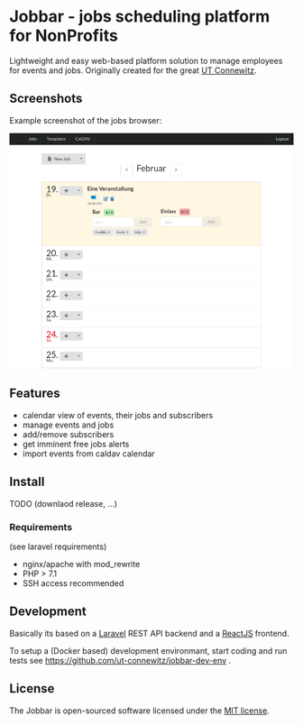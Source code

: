 # Jobbar - jobs scheduling platform for NonProfits

Lightweight and easy web-based platform solution to manage employees for events and jobs. Originally created for the great [UT Connewitz](http://utconnewitz.de/).

## Screenshots

Example screenshot of the jobs browser:

![Screenshot](./screenshot.png)

## Features

- calendar view of events, their jobs and subscribers
- manage events and jobs
- add/remove subscribers
- get imminent free jobs alerts
- import events from caldav calendar

## Install

TODO (downlaod release, ...)

### Requirements

(see laravel requirements)

- nginx/apache with mod_rewrite
- PHP > 7.1
- SSH access recommended

## Development

Basically its based on a [Laravel](http://laravel.com/) REST API backend and a [ReactJS](http://reactjs.org/) frontend.

To setup a (Docker based) development environmant, start coding and run tests see https://github.com/ut-connewitz/jobbar-dev-env .

## License

The Jobbar is open-sourced software licensed under the [MIT license](https://opensource.org/licenses/MIT).
